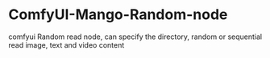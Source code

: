 # ComfyUI-Mango-Random-node
comfyui Random read node, can specify the directory, random or sequential read image, text and video content
